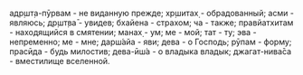 адр̣шт̣а-пӯрвам - не виданную прежде; хр̣шитах̣ - обрадованный; асми - являюсь; др̣шт̣ва̄ - увидев; бхайена - страхом; ча - также; правйатхитам - находящийся в смятении; манах̣ - ум; ме - мой; тат - ту; эва - непременно; ме - мне; дарш́айа - яви; дева - о Господь; рӯпам - форму; прасӣда - будь милостив; дева-ӣш́а - о владыка владык; джагат-нива̄са - вместилище вселенной.